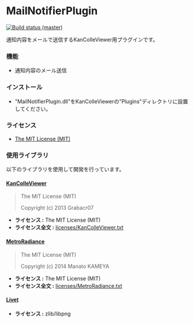 # MailNotifierPlugin
[![Build status (master)](https://img.shields.io/appveyor/ci/Thirdplay/MailNotifierPlugin.svg?style=flat-square)](https://ci.appveyor.com/project/thirdplay/mailnotifierplugin)

通知内容をメールで送信するKanColleViewer用プラグインです。

### 機能
* 通知内容のメール送信

### インストール

* "MailNotifierPlugin.dll"をKanColleViewerの"Plugins"ディレクトリに設置してください。

### ライセンス

* [The MIT License (MIT)](LICENSE.txt)

### 使用ライブラリ

以下のライブラリを使用して開発を行っています。

#### [KanColleViewer](https://github.com/Grabacr07/KanColleViewer)

> The MIT License (MIT)
> 
> Copyright (c) 2013 Grabacr07

* **ライセンス :** The MIT License (MIT)
* **ライセンス全文 :** [licenses/KanColleViewer.txt](licenses/KanColleViewer.txt)

#### [MetroRadiance](https://github.com/Grabacr07/MetroRadiance)

> The MIT License (MIT)
> 
> Copyright (c) 2014 Manato KAMEYA

* **ライセンス :** The MIT License (MIT)
* **ライセンス全文 :** [licenses/MetroRadiance.txt](licenses/MetroRadiance.txt)

#### [Livet](http://ugaya40.hateblo.jp/entry/Livet)

* **ライセンス :** zlib/libpng

